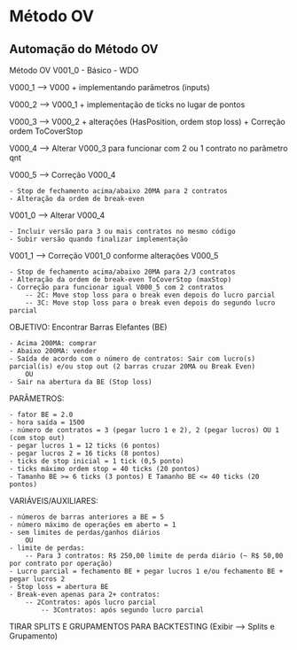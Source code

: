 # Método OV
## Automação do Método OV

Método OV V001_0 - Básico - WDO

V000_1 --> V000 + implementando parâmetros (inputs)

V000_2 --> V000_1 + implementação de ticks no lugar de pontos

V000_3 --> V000_2 + alterações (HasPosition, ordem stop loss) + Correção ordem ToCoverStop

V000_4 --> Alterar V000_3 para funcionar com 2 ou 1 contrato no parâmetro qnt

V000_5 --> Correção V000_4

	- Stop de fechamento acima/abaixo 20MA para 2 contratos
	- Alteração da ordem de break-even

V001_0 --> Alterar V000_4

  	- Incluir versão para 3 ou mais contratos no mesmo código
   	- Subir versão quando finalizar implementação

V001_1 --> Correção V001_0 conforme alterações V000_5

	- Stop de fechamento acima/abaixo 20MA para 2/3 contratos
	- Alteração da ordem de break-even ToCoverStop (maxStop)
 	- Correção para funcionar igual V000_5 com 2 contratos
		-- 2C: Move stop loss para o break even depois do lucro parcial
		-- 3C: Move stop loss para o break even depois do segundo lucro parcial

OBJETIVO: Encontrar Barras Elefantes (BE)

	- Acima 200MA: comprar
	- Abaixo 200MA: vender
	- Saída de acordo com o número de contratos: Sair com lucro(s) parcial(is) e/ou stop out (2 barras cruzar 20MA ou Break Even)
		OU
	- Sair na abertura da BE (Stop loss)

PARÂMETROS:

	- fator BE = 2.0
	- hora saída = 1500
	- número de contratos = 3 (pegar lucro 1 e 2), 2 (pegar lucros) OU 1 (com stop out)
 	- pegar lucros 1 = 12 ticks (6 pontos)
  	- pegar lucros 2 = 16 ticks (8 pontos)
  	- ticks de stop inicial = 1 tick (0,5 ponto)
   	- ticks máximo ordem stop = 40 ticks (20 pontos)
  	- Tamanho BE >= 6 ticks (3 pontos) E Tamanho BE <= 40 ticks (20 pontos)

 VARIÁVEIS/AUXILIARES:

 	- números de barras anteriores a BE = 5
  	- número máximo de operações em aberto = 1
	- sem limites de perdas/ganhos diários
		OU
	- limite de perdas:
 		-- Para 3 contratos: R$ 250,00 limite de perda diário (~ R$ 50,00 por contrato por operação)
	- Lucro parcial = fechamento BE + pegar lucros 1 e/ou fechamento BE + pegar lucros 2
	- Stop loss = abertura BE
 	- Break-even apenas para 2+ contratos:
  		-- 2Contratos: após lucro parcial
    		-- 3Contratos: após segundo lucro parcial

TIRAR SPLITS E GRUPAMENTOS PARA BACKTESTING (Exibir --> Splits e Grupamento)
